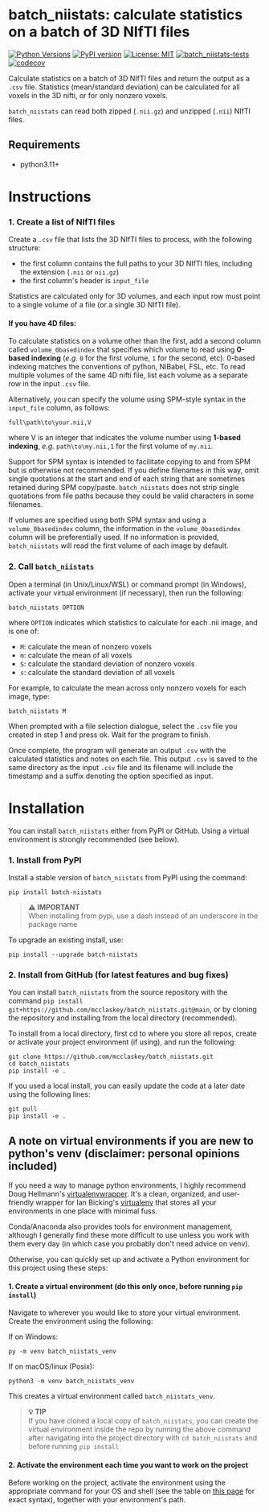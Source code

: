 # batch_niistats: calculate statistics on a batch of 3D NIfTI files
[![Python Versions](https://img.shields.io/badge/python-3.11%20|%203.12%20|%203.13-blue)](https://pypi.org/project/batch-niistats/) [![PyPI version](https://badge.fury.io/py/batch-niistats.svg)](https://pypi.org/project/batch-niistats/) [![License: MIT](https://img.shields.io/badge/License-MIT-green.svg)](https://github.com/mcclaskey/batch_niistats/blob/main/LICENSE) [![batch_niistats-tests](https://img.shields.io/github/actions/workflow/status/mcclaskey/batch_niistats/python-package.yml?label=batch_niistats-tests&logo=github)](https://pypi.org/project/batch-niistats/) [![codecov](https://codecov.io/gh/mcclaskey/batch_niistats/branch/main/graph/badge.svg)](https://pypi.org/project/batch-niistats/) 


Calculate statistics on a batch of 3D NIfTI files and return the output as a `.csv` file. Statistics (mean/standard deviation) can be calculated for all voxels in the 3D nifti, or for only nonzero voxels. 

`batch_niistats` can read both zipped (`.nii.gz`) and unzipped (`.nii`) NIfTI files.

## Requirements
* python3.11+

# Instructions

### 1. Create a list of NIfTI files
Create a `.csv` file that lists the 3D NIfTI files to process, with the following structure:
- the first column contains the full paths to your 3D NIfTI files, including the extension (`.nii` or `nii.gz`)
- the first column's header is `input_file` 

Statistics are calculated only for 3D volumes, and each input row must point to a single volume of a file (or a single 3D NIfTI file). 

#### If you have 4D files:
To calculate statistics on a volume other than the first, add a second column called `volume_0basedindex` that specifies which volume to read using **0-based indexing** (_e.g._ `0` for the first volume, `1` for the second, etc). 0-based indexing matches the conventions of python, NiBabel, FSL, etc. To read multiple volumes of the same 4D nifti file, list each volume as a separate row in the input `.csv` file.

Alternatively, you can specify the volume using SPM-style syntax in the `input_file` column, as follows: 
```
full\path\to\your.nii,V
```
where V is an integer that indicates the volume number using **1-based indexing**, _e.g._ `path\to\my.nii,1` for the first volume of `my.nii`. 

Support for SPM syntax is intended to facilitate copying to and from SPM but is otherwise not recommended. If you define filenames in this way, omit single quotations at the start and end of each string that are sometimes retained during SPM copy/paste. `batch_niistats` does not strip single quotations from file paths because they could be valid characters in some filenames.

If volumes are specified using both SPM syntax and using a `volume_0basedindex` column, the information in the `volume_0basedindex` column will be preferentially used. If no information is provided, `batch_niistats` will read the first volume of each image by default.

### 2. Call `batch_niistats` 

Open a terminal (in Unix/Linux/WSL) or command prompt (in Windows), activate your virtual environment (if necessary), then run the following:
```
batch_niistats OPTION
```
where `OPTION` indicates which statistics to calculate for each .nii image, and is one of: 
- `M`: calculate the mean of nonzero voxels
- `m`: calculate the mean of all voxels
- `S`: calculate the standard deviation of nonzero voxels
- `s`: calculate the standard deviation of all voxels

For example, to calculate the mean across only nonzero voxels for each image, type:
```
batch_niistats M
```

When prompted with a file selection dialogue, select the `.csv` file you created in step 1 and press ok. Wait for the program to finish.

Once complete, the program will generate an output `.csv` with the calculated statistics and notes on each file. This output `.csv` is saved to the same directory as the input `.csv` file and its filename will include the timestamp and a suffix denoting the option specified as input. 

# Installation
You can install `batch_niistats` either from PyPI or GitHub. Using a virtual environment is strongly recommended (see below).

### 1. Install from PyPI
Install a stable version of `batch_niistats` from PyPI using the command: 
```
pip install batch-niistats
```

> **⚠️ IMPORTANT**  
> When installing from pypi, use a dash instead of an underscore in the package name


To upgrade an existing install, use: 
```
pip install --upgrade batch-niistats
```
### 2. Install from GitHub (for latest features and bug fixes)
You can install `batch_niistats` from the source repository with the command `pip install git+https://github.com/mcclaskey/batch_niistats.git@main`, or by cloning the repository and installing from the local directory (recommended). 

To install from a local directory, first cd to where you store all repos, create or activate your project environment (if using), and run the following:
```
git clone https://github.com/mcclaskey/batch_niistats.git
cd batch_niistats
pip install -e .
```
If you used a local install, you can easily update the code at a later date using the following lines:

```
git pull
pip install -e .
```

## A note on virtual environments if you are new to python's venv (disclaimer: personal opinions included)
If you need a way to manage python environments, I highly recommend Doug Hellmann's [virtualenvwrapper](https://virtualenvwrapper.readthedocs.io/en/latest/). It's a clean, organized, and user-friendly wrapper for Ian Bicking's [virtualenv](https://pypi.org/project/virtualenv/) that stores all your environments in one place with minimal fuss. 

Conda/Anaconda also provides tools for environment management, although I generally find these more difficult to use unless you work with them every day (in which case you probably don't need advice on venv). 

Otherwise, you can quickly set up and activate a Python environment for this project using these steps:

#### 1. Create a virtual environment (do this only once, before running `pip install`)
Navigate to wherever you would like to store your virtual environment. Create the environment using the following:

If on Windows:
```
py -m venv batch_niistats_venv
```

If on macOS/linux (Posix):
```
python3 -m venv batch_niistats_venv
```

This creates a virtual environment called `batch_niistats_venv`.

> **💡 TIP**  
> If you have cloned a local copy of `batch_niistats`, you can create the virtual environment inside the repo by running the above command after navigating into the project directory with `cd batch_niistats` and before running `pip install`

#### 2. Activate the environment each time you want to work on the project
Before working on the project, activate the environment using the appropriate command for your OS and shell (see the table on [this page](https://docs.python.org/3/library/venv.html#how-venvs-work) for exact syntax), together with your environment's path.
